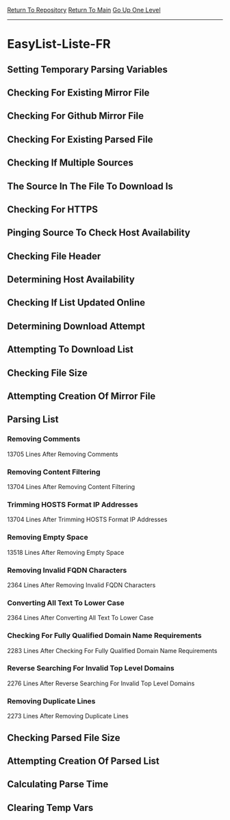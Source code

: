 [Return To Repository](https://github.com/deathbybandaid/piholeparser/)
[Return To Main](https://github.com/deathbybandaid/piholeparser/blob/master/RecentRunLogs/Mainlog.md)
[Go Up One Level](https://github.com/deathbybandaid/piholeparser/blob/master/RecentRunLogs/TopLevelScripts/30-Processing-External-Blacklists.md)
____________________________________
# EasyList-Liste-FR
## Setting Temporary Parsing Variables
## Checking For Existing Mirror File
## Checking For Github Mirror File
## Checking For Existing Parsed File
## Checking If Multiple Sources
## The Source In The File To Download Is
## Checking For HTTPS
## Pinging Source To Check Host Availability
## Checking File Header
## Determining Host Availability
## Checking If List Updated Online
## Determining Download Attempt
## Attempting To Download List
## Checking File Size
## Attempting Creation Of Mirror File
## Parsing List
### Removing Comments
13705 Lines After Removing Comments
### Removing Content Filtering
13704 Lines After Removing Content Filtering
### Trimming HOSTS Format IP Addresses
13704 Lines After Trimming HOSTS Format IP Addresses
### Removing Empty Space
13518 Lines After Removing Empty Space
### Removing Invalid FQDN Characters
2364 Lines After Removing Invalid FQDN Characters
### Converting All Text To Lower Case
2364 Lines After Converting All Text To Lower Case
### Checking For Fully Qualified Domain Name Requirements
2283 Lines After Checking For Fully Qualified Domain Name Requirements
### Reverse Searching For Invalid Top Level Domains
2276 Lines After Reverse Searching For Invalid Top Level Domains
### Removing Duplicate Lines
2273 Lines After Removing Duplicate Lines
## Checking Parsed File Size
## Attempting Creation Of Parsed List
## Calculating Parse Time
## Clearing Temp Vars
